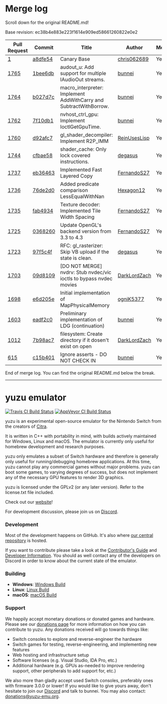# Merge log

Scroll down for the original README.md!

Base revision: ec38b4e883e223f1614e909ed58661260822e0e2

|Pull Request|Commit|Title|Author|Merged?|
|----|----|----|----|----|
|[1](https://github.com/yuzu-emu/yuzu-canary/pull/1)|[a8dfe54](https://github.com/yuzu-emu/yuzu-canary/pull/1/files/)|Canary Base|[chris062689](https://github.com/chris062689)|Yes|
|[1765](https://github.com/yuzu-emu/yuzu/pull/1765)|[1bee6db](https://github.com/yuzu-emu/yuzu/pull/1765/files/)|audout_u: Add support for multiple IAudioOut streams.|[bunnei](https://github.com/bunnei)|Yes|
|[1764](https://github.com/yuzu-emu/yuzu/pull/1764)|[b027d7c](https://github.com/yuzu-emu/yuzu/pull/1764/files/)|macro_interpreter: Implement AddWithCarry and SubtractWithBorrow.|[bunnei](https://github.com/bunnei)|Yes|
|[1762](https://github.com/yuzu-emu/yuzu/pull/1762)|[7f10db1](https://github.com/yuzu-emu/yuzu/pull/1762/files/)|nvhost_ctrl_gpu: Implement IoctlGetGpuTime.|[bunnei](https://github.com/bunnei)|Yes|
|[1760](https://github.com/yuzu-emu/yuzu/pull/1760)|[d92afc7](https://github.com/yuzu-emu/yuzu/pull/1760/files/)|gl_shader_decompiler: Implement R2P_IMM|[ReinUsesLisp](https://github.com/ReinUsesLisp)|Yes|
|[1744](https://github.com/yuzu-emu/yuzu/pull/1744)|[cfbae58](https://github.com/yuzu-emu/yuzu/pull/1744/files/)|shader_cache: Only lock covered instructions.|[degasus](https://github.com/degasus)|Yes|
|[1737](https://github.com/yuzu-emu/yuzu/pull/1737)|[eb36463](https://github.com/yuzu-emu/yuzu/pull/1737/files/)|Implemented Fast Layered Copy|[FernandoS27](https://github.com/FernandoS27)|Yes|
|[1736](https://github.com/yuzu-emu/yuzu/pull/1736)|[76de2d0](https://github.com/yuzu-emu/yuzu/pull/1736/files/)|Added predicate comparison LessEqualWithNan|[Hexagon12](https://github.com/Hexagon12)|Yes|
|[1735](https://github.com/yuzu-emu/yuzu/pull/1735)|[fab4934](https://github.com/yuzu-emu/yuzu/pull/1735/files/)|Texture decoder: Implemented Tile Width Spacing|[FernandoS27](https://github.com/FernandoS27)|Yes|
|[1725](https://github.com/yuzu-emu/yuzu/pull/1725)|[0368260](https://github.com/yuzu-emu/yuzu/pull/1725/files/)|Update OpenGL's backend version from 3.3 to 4.3|[FernandoS27](https://github.com/FernandoS27)|Yes|
|[1723](https://github.com/yuzu-emu/yuzu/pull/1723)|[97f5c4f](https://github.com/yuzu-emu/yuzu/pull/1723/files/)|RFC: gl_rasterizer: Skip VB upload if the state is clean.|[degasus](https://github.com/degasus)|Yes|
|[1703](https://github.com/yuzu-emu/yuzu/pull/1703)|[09d8109](https://github.com/yuzu-emu/yuzu/pull/1703/files/)|[DO NOT MERGE] nvdrv: Stub nvdec/vic ioctls to bypass nvdec movies|[DarkLordZach](https://github.com/DarkLordZach)|Yes|
|[1698](https://github.com/yuzu-emu/yuzu/pull/1698)|[e6d205e](https://github.com/yuzu-emu/yuzu/pull/1698/files/)|Initial implementation of MapPhysicalMemory|[ogniK5377](https://github.com/ogniK5377)|Yes|
|[1603](https://github.com/yuzu-emu/yuzu/pull/1603)|[eadf2c0](https://github.com/yuzu-emu/yuzu/pull/1603/files/)|Preliminary implementation of LDG (continuation)|[bunnei](https://github.com/bunnei)|Yes|
|[1012](https://github.com/yuzu-emu/yuzu/pull/1012)|[7b98ac7](https://github.com/yuzu-emu/yuzu/pull/1012/files/)|filesystem: Create directory if it dosen't exist on open|[DarkLordZach](https://github.com/DarkLordZach)|Yes|
|[615](https://github.com/yuzu-emu/yuzu/pull/615)|[c15b401](https://github.com/yuzu-emu/yuzu/pull/615/files/)|Ignore asserts - DO NOT CHECK IN|[bunnei](https://github.com/bunnei)|Yes|


End of merge log. You can find the original README.md below the break.

------

yuzu emulator
=============
[![Travis CI Build Status](https://travis-ci.org/yuzu-emu/yuzu.svg?branch=master)](https://travis-ci.org/yuzu-emu/yuzu)
[![AppVeyor CI Build Status](https://ci.appveyor.com/api/projects/status/77k97svb2usreu68?svg=true)](https://ci.appveyor.com/project/bunnei/yuzu)

yuzu is an experimental open-source emulator for the Nintendo Switch from the creators of [Citra](https://citra-emu.org/).

It is written in C++ with portability in mind, with builds actively maintained for Windows, Linux and macOS. The emulator is currently only useful for homebrew development and research purposes.

yuzu only emulates a subset of Switch hardware and therefore is generally only useful for running/debugging homebrew applications. At this time, yuzu cannot play any commercial games without major problems. yuzu can boot some games, to varying degrees of success, but does not implement any of the necessary GPU features to render 3D graphics.

yuzu is licensed under the GPLv2 (or any later version). Refer to the license.txt file included.

Check out our [website](https://yuzu-emu.org/)!

For development discussion, please join us on [Discord](https://discord.gg/XQV6dn9).

### Development

Most of the development happens on GitHub. It's also where [our central repository](https://github.com/yuzu-emu/yuzu) is hosted.

If you want to contribute please take a look at the [Contributor's Guide](CONTRIBUTING.md) and [Developer Information](https://github.com/yuzu-emu/yuzu/wiki/Developer-Information). You should as well contact any of the developers on Discord in order to know about the current state of the emulator.

### Building

* __Windows__: [Windows Build](https://github.com/yuzu-emu/yuzu/wiki/Building-For-Windows)
* __Linux__: [Linux Build](https://github.com/yuzu-emu/yuzu/wiki/Building-For-Linux)
* __macOS__: [macOS Build](https://github.com/yuzu-emu/yuzu/wiki/Building-for-macOS)


### Support
We happily accept monetary donations or donated games and hardware. Please see our [donations page](https://yuzu-emu.org/donate/) for more information on how you can contribute to yuzu. Any donations received will go towards things like:
* Switch consoles to explore and reverse-engineer the hardware
* Switch games for testing, reverse-engineering, and implementing new features
* Web hosting and infrastructure setup
* Software licenses (e.g. Visual Studio, IDA Pro, etc.)
* Additional hardware (e.g. GPUs as-needed to improve rendering support, other peripherals to add support for, etc.)

We also more than gladly accept used Switch consoles, preferably ones with firmware 3.0.0 or lower! If you would like to give yours away, don't hesitate to join our [Discord](https://discord.gg/VXqngT3) and talk to bunnei. You may also contact: donations@yuzu-emu.org.
